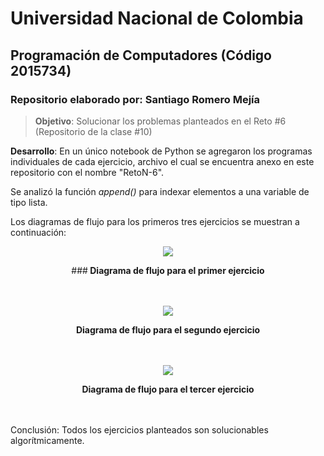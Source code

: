 # **Universidad Nacional de Colombia**
## **Programación de Computadores (Código 2015734)**
### **Repositorio elaborado por**: Santiago Romero Mejía

>**Objetivo**: Solucionar los problemas planteados en el Reto #6 (Repositorio de la clase #10)

**Desarrollo**: En un único notebook de Python se agregaron los programas individuales de cada ejercicio, archivo el cual se encuentra anexo en este repositorio con el nombre "RetoN-6".

Se analizó la función _append()_ para indexar elementos a una variable de tipo lista.

Los diagramas de flujo para los primeros tres ejercicios se muestran a continuación:

[<div align="center">![](https://i.postimg.cc/tCjfTDbQ/Diagrama-de-flujo-Diagrama-de-flujo-4.png)</div>](https://postimg.cc/ThtQNVhC)
<div align="center">###<strong> Diagrama de flujo para el primer ejercicio </div></strong>
<br></br>

[<div align="center">![](https://i.postimg.cc/dVGFhDkD/Diagrama-de-flujo-Diagrama-de-flujo-1.png)</div>](https://postimg.cc/gxcQ5zKP)
<div align="center"><strong> Diagrama de flujo para el segundo ejercicio </div></strong>
<br></br>

[<div align="center">![](https://i.postimg.cc/43ZgVZVP/Diagrama-de-flujo-Diagrama-de-flujo-2.png)</div>](https://postimg.cc/gxMQbCML)
<div align="center"><strong> Diagrama de flujo para el tercer ejercicio </div></strong>
<br></br>
  
Conclusión: Todos los ejercicios planteados son solucionables algorítmicamente.
